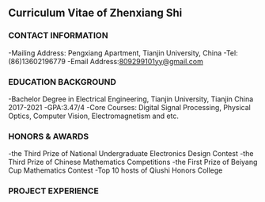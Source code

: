 
## Curriculum Vitae of Zhenxiang Shi
### CONTACT INFORMATION
 -Mailing Address: Pengxiang Apartment, Tianjin University, China
 -Tel:(86)13602196779
 -Email Address:809299101yy@gmail.com

### EDUCATION BACKGROUND
 -Bachelor Degree in Electrical Engineering, Tianjin University, Tianjin China     2017-2021
 -GPA:3.47/4
 -Core Courses: Digital Signal Processing, Physical Optics, Computer Vision, Electromagnetism and etc.

### HONORS & AWARDS
-the Third Prize of National Undergraduate Electronics Design Contest
-the Third Prize of Chinese Mathematics Competitions
-the First Prize of Beiyang Cup Mathematics Contest
-Top 10 hosts of Qiushi Honors College

### PROJECT EXPERIENCE

